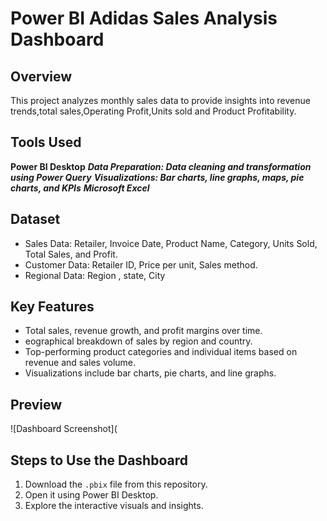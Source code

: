 # Power BI Adidas Sales Analysis Dashboard

## Overview
This project analyzes monthly sales data to provide insights into revenue trends,total sales,Operating Profit,Units sold and Product Profitability.
## Tools Used
 **Power BI Desktop**
***Data Preparation: Data cleaning and transformation using Power Query***
***Visualizations: Bar charts, line graphs, maps, pie charts, and KPIs***
 ***Microsoft Excel***

## Dataset
- Sales Data: Retailer, Invoice Date, Product Name, Category, Units Sold, Total Sales, and Profit.
- Customer Data: Retailer ID, Price per unit, Sales method.
- Regional Data: Region , state, City
  
## Key Features
- Total sales, revenue growth, and profit margins over time.
- eographical breakdown of sales by region and country.
- Top-performing product categories and individual items based on revenue and sales volume.
- Visualizations include bar charts, pie charts, and line graphs.

## Preview
![Dashboard Screenshot](

## Steps to Use the Dashboard
1. Download the `.pbix` file from this repository.
2. Open it using Power BI Desktop.
3. Explore the interactive visuals and insights.
